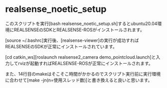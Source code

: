# realsense_noetic_setup

このスクリプトを実行[bash realsense_noetic_setup.sh]するとubuntu20.04環境にREALSENSEのSDKとREALSENSE-ROSがインストールされます。

[source ~/.bashrc]実行後、[realsense-viewer]の実行が成功すればREALSENSEのSDKが正常にインストールされています。

[cd catkin_ws][roslaunch realsense2_camera demo_pointcloud.launch]と入力してrvizが起動すればREALSENSE-ROSが正常にインストールされます。

また、14行目のmakeはそこそこ時間がかかるのでスクリプト実行前に実行環境に合わせて[make -jn(n=使用スレッド数)]と書き換えると良いと思います。
